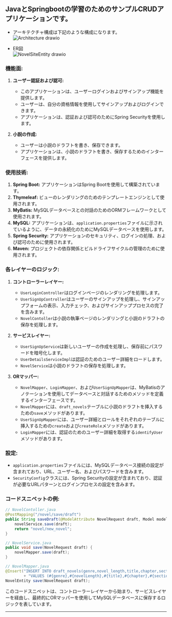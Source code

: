 ## JavaとSpringbootの学習のためのサンプルCRUDアプリケーションです。
- アーキテクチャ構成は下記のような構成になります。
![Architecture drawio](https://github.com/dende-h/novelSite/assets/84645413/f63d7c46-fe1e-4edb-944b-31e1c99cf56b)


- ER図  
![NovelSiteEntity drawio](https://github.com/dende-h/novelSite/assets/84645413/b4af5d74-68ec-4e3b-a759-e3981dae5692)

### 機能面:
1. **ユーザー認証および認可:**
   - このアプリケーションは、ユーザーログインおよびサインアップ機能を提供します。
   - ユーザーは、自分の資格情報を使用してサインアップおよびログインできます。
   - アプリケーションは、認証および認可のためにSpring Securityを使用します。

2. **小説の作成:**
   - ユーザーは小説のドラフトを書き、保存できます。
   - アプリケーションは、小説のドラフトを書き、保存するためのインターフェースを提供します。

### 使用技術:
1. **Spring Boot:** アプリケーションはSpring Bootを使用して構築されています。
2. **Thymeleaf:** ビューのレンダリングのためのテンプレートエンジンとして使用されます。
3. **MyBatis:** MySQLデータベースとの対話のためのORMフレームワークとして使用されます。
4. **MySQL:** アプリケーションは、`application.properties`ファイルに示されているように、データの永続化のためにMySQLデータベースを使用します。
5. **Spring Security:** アプリケーションのセキュリティ、ログインの処理、および認可のために使用されます。
6. **Maven:** プロジェクトの依存関係とビルドライフサイクルの管理のために使用されます。

### 各レイヤーのロジック:
1. **コントローラーレイヤー:**
   - `UserLoginController`はログインページのレンダリングを処理します。
   - `UserSignUpController`はユーザーのサインアップを処理し、サインアップフォームの表示、入力チェック、およびサインアッププロセスの完了を含みます。
   - `NovelContoller`は小説の執筆ページのレンダリングと小説のドラフトの保存を処理します。

2. **サービスレイヤー:**
   - `UserSignUpService`は新しいユーザーの作成を処理し、保存前にパスワードを暗号化します。
   - `UserDetailsServiceImpl`は認証のためのユーザー詳細をロードします。
   - `NovelService`は小説のドラフトの保存を処理します。

3. **ORマッパー:**
   - `NovelMapper`、`LoginMapper`、および`UserSignUpMapper`は、MyBatisのアノテーションを使用してデータベースと対話するためのメソッドを定義するインターフェースです。
   - `NovelMapper`には、`draft_novels`テーブルに小説のドラフトを挿入するための`save`メソッドがあります。
   - `UserSignUpMapper`には、ユーザー詳細とロールをそれぞれのテーブルに挿入するための`create`および`createRole`メソッドがあります。
   - `LoginMapper`には、認証のためのユーザー詳細を取得する`identifyUser`メソッドがあります。

### 設定:
- `application.properties`ファイルには、MySQLデータベース接続の設定が含まれており、URL、ユーザー名、およびパスワードを含みます。
- `SecurityConfig`クラスには、Spring Securityの設定が含まれており、認証が必要なURLパターンとログインプロセスの設定を含みます。

### コードスニペットの例:
```java
// NovelContoller.java
@PostMapping("/novel/save/draft")
public String saveDraft(@ModelAttribute NovelRequest draft, Model model) {
    novelService.save(draft);
    return "novel/new_novel";
}
```

```java
// NovelService.java
public void save(NovelRequest draft) {
    novelMapper.save(draft);
}
```

```java
// NovelMapper.java
@Insert("INSERT INTO draft_novels(genre,novel_length,title,chapter,section,clause,text,user_id)"
        + "VALUES (#{genre},#{novelLength},#{title},#{chapter},#{section},#{clause},#{text},#{userId})")
NovelEntity save(NovelRequest draft);
```

このコードスニペットは、コントローラーレイヤーから始まり、サービスレイヤーを経由し、最終的にORマッパーを使用してMySQLデータベースに保存するロジックを表しています。

---
